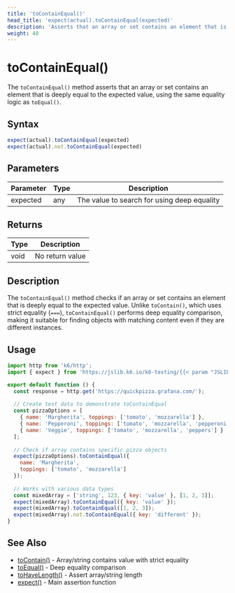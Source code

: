 ```yaml
---
title: 'toContainEqual()'
head_title: 'expect(actual).toContainEqual(expected)'
description: 'Asserts that an array or set contains an element that is deeply equal to the expected value'
weight: 48
---
```


# toContainEqual()

The `toContainEqual()` method asserts that an array or set contains an element that is deeply equal to the expected value, using the same equality logic as `toEqual()`.

## Syntax

```javascript
expect(actual).toContainEqual(expected)
expect(actual).not.toContainEqual(expected)
```

## Parameters

| Parameter | Type | Description |
| --- | --- | --- |
| expected | any | The value to search for using deep equality |

## Returns

| Type | Description |
| --- | --- |
| void | No return value |

## Description

The `toContainEqual()` method checks if an array or set contains an element that is deeply equal to the expected value. Unlike `toContain()`, which uses strict equality (`===`), `toContainEqual()` performs deep equality comparison, making it suitable for finding objects with matching content even if they are different instances.

## Usage

```javascript
import http from 'k6/http';
import { expect } from 'https://jslib.k6.io/k6-testing/{{< param "JSLIB_TESTING_VERSION" >}}/index.js';

export default function () {
  const response = http.get('https://quickpizza.grafana.com/');
  
  // Create test data to demonstrate toContainEqual
  const pizzaOptions = [
    { name: 'Margherita', toppings: ['tomato', 'mozzarella'] },
    { name: 'Pepperoni', toppings: ['tomato', 'mozzarella', 'pepperoni'] },
    { name: 'Veggie', toppings: ['tomato', 'mozzarella', 'peppers'] }
  ];
  
  // Check if array contains specific pizza objects
  expect(pizzaOptions).toContainEqual({
    name: 'Margherita',
    toppings: ['tomato', 'mozzarella']
  });
  
  // Works with various data types
  const mixedArray = ['string', 123, { key: 'value' }, [1, 2, 3]];
  expect(mixedArray).toContainEqual({ key: 'value' });
  expect(mixedArray).toContainEqual([1, 2, 3]);
  expect(mixedArray).not.toContainEqual({ key: 'different' });
}
```

## See Also

- [toContain()](https://grafana.com/docs/k6/<K6_VERSION>/javascript-api/jslib/k6-testing/non-retrying-assertions/tocontain) - Array/string contains value with strict equality
- [toEqual()](https://grafana.com/docs/k6/<K6_VERSION>/javascript-api/jslib/k6-testing/non-retrying-assertions/toequal) - Deep equality comparison
- [toHaveLength()](https://grafana.com/docs/k6/<K6_VERSION>/javascript-api/jslib/k6-testing/non-retrying-assertions/tohavelength) - Assert array/string length
- [expect()](https://grafana.com/docs/k6/<K6_VERSION>/javascript-api/jslib/k6-testing/expect) - Main assertion function